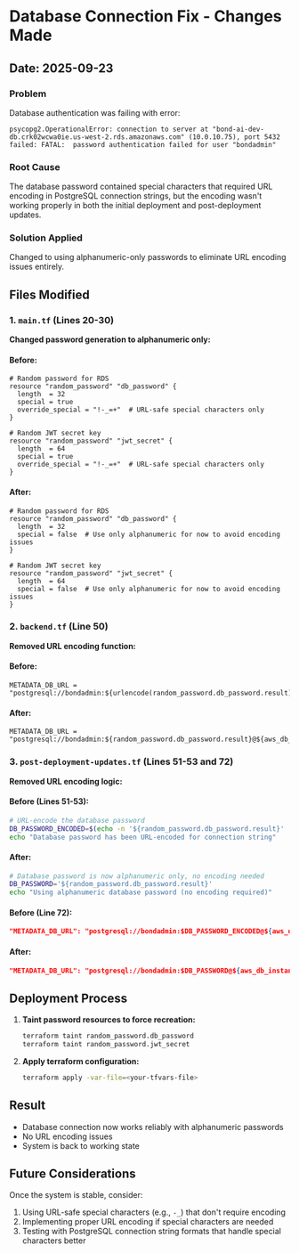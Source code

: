 # Database Connection Fix - Changes Made

## Date: 2025-09-23

### Problem
Database authentication was failing with error:
```
psycopg2.OperationalError: connection to server at "bond-ai-dev-db.crk02wcwa0ie.us-west-2.rds.amazonaws.com" (10.0.10.75), port 5432 failed: FATAL:  password authentication failed for user "bondadmin"
```

### Root Cause
The database password contained special characters that required URL encoding in PostgreSQL connection strings, but the encoding wasn't working properly in both the initial deployment and post-deployment updates.

### Solution Applied
Changed to using alphanumeric-only passwords to eliminate URL encoding issues entirely.

## Files Modified

### 1. `main.tf` (Lines 20-30)
**Changed password generation to alphanumeric only:**

#### Before:
```hcl
# Random password for RDS
resource "random_password" "db_password" {
  length  = 32
  special = true
  override_special = "!-_=+"  # URL-safe special characters only
}

# Random JWT secret key
resource "random_password" "jwt_secret" {
  length  = 64
  special = true
  override_special = "!-_=+"  # URL-safe special characters only
}
```

#### After:
```hcl
# Random password for RDS
resource "random_password" "db_password" {
  length  = 32
  special = false  # Use only alphanumeric for now to avoid encoding issues
}

# Random JWT secret key
resource "random_password" "jwt_secret" {
  length  = 64
  special = false  # Use only alphanumeric for now to avoid encoding issues
}
```

### 2. `backend.tf` (Line 50)
**Removed URL encoding function:**

#### Before:
```hcl
METADATA_DB_URL = "postgresql://bondadmin:${urlencode(random_password.db_password.result)}@${aws_db_instance.main.address}:5432/bondai"
```

#### After:
```hcl
METADATA_DB_URL = "postgresql://bondadmin:${random_password.db_password.result}@${aws_db_instance.main.address}:5432/bondai"
```

### 3. `post-deployment-updates.tf` (Lines 51-53 and 72)
**Removed URL encoding logic:**

#### Before (Lines 51-53):
```bash
# URL-encode the database password
DB_PASSWORD_ENCODED=$(echo -n '${random_password.db_password.result}' | jq -sRr @uri)
echo "Database password has been URL-encoded for connection string"
```

#### After:
```bash
# Database password is now alphanumeric only, no encoding needed
DB_PASSWORD='${random_password.db_password.result}'
echo "Using alphanumeric database password (no encoding required)"
```

#### Before (Line 72):
```json
"METADATA_DB_URL": "postgresql://bondadmin:$DB_PASSWORD_ENCODED@${aws_db_instance.main.address}:5432/bondai",
```

#### After:
```json
"METADATA_DB_URL": "postgresql://bondadmin:$DB_PASSWORD@${aws_db_instance.main.address}:5432/bondai",
```

## Deployment Process

1. **Taint password resources to force recreation:**
   ```bash
   terraform taint random_password.db_password
   terraform taint random_password.jwt_secret
   ```

2. **Apply terraform configuration:**
   ```bash
   terraform apply -var-file=<your-tfvars-file>
   ```

## Result
- Database connection now works reliably with alphanumeric passwords
- No URL encoding issues
- System is back to working state

## Future Considerations
Once the system is stable, consider:
1. Using URL-safe special characters (e.g., `-_`) that don't require encoding
2. Implementing proper URL encoding if special characters are needed
3. Testing with PostgreSQL connection string formats that handle special characters better